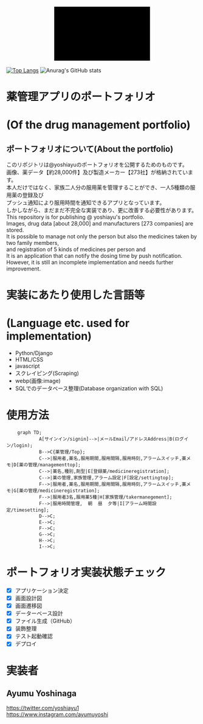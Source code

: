 <p align="center"> 
  <img src="images/sample.gif" alt="Sample signal" width="50%" height="50%">
</p>

[![Top Langs](https://github-readme-stats.vercel.app/api/top-langs/?username=yoshiayu&layout=compact)](https://github-readme-stats.vercel.app/api/top-langs/?username=yoshiayu&layout=compact&theme=dracula)  ![Anurag's GitHub stats](https://github-readme-stats.vercel.app/api?username=yoshiayu&show_icons=true&theme=radical)  

# 薬管理アプリのポートフォリオ  
# (Of the drug management portfolio)

## ポートフォリオについて(About the portfolio)  

このリポジトリは@yoshiayuのポートフォリオを公開するためのものです。  
画像、薬データ【約28,000件】及び製造メーカー【273社】が格納されています。  
本人だけではなく、家族二人分の服用薬を管理することができ、一人5種類の服用薬の登録及び  
プッシュ通知により服用時間を通知できるアプリとなっています。  
しかしながら、まだまだ不完全な実装であり、更に改善する必要性があります。  
This repository is for publishing @ yoshiayu's portfolio.  
Images, drug data [about 28,000] and manufacturers [273 companies] are stored.  
It is possible to manage not only the person but also the medicines taken by two family members,  
and registration of 5 kinds of medicines per person and  
It is an application that can notify the dosing time by push notification.  
However, it is still an incomplete implementation and needs further improvement.  

# 実装にあたり使用した言語等  
# (Language etc. used for implementation)
* Python/Django
* HTML/CSS
* javascript
* スクレイピング(Scraping)
* webp(画像:image)
* SQLでのデータベース整理(Database organization with SQL)  

# 使用方法  
```mermaid
    graph TD;
            A[サインイン/signin]-->|メールEmail/アドレスAddress|B(ログイン/login);
            B-->C{薬管理/Top};
            C-->|服用者,薬名,服用期間,服用間隔,服用時刻,アラームスイッチ,薬メモ|D[薬の管理/managementtop];
            C-->|薬名,種別,剤型|E[登録薬/medicineregistration];
            C-->|薬の管理,家族管理,アラーム設定|F[設定/settingtop];
            F-->|服用者,薬名,服用期間,服用間隔,服用時刻,アラームスイッチ,薬メモ|G[薬の管理/medicineregistration];
            F-->|服用者3名,服用薬5種|H[家族管理/takermanegement];
            F-->|服用時間管理,  朝  昼  夕等|I[アラーム時間設定/timesetting];
            D-->C;
            E-->C;
            F-->C;
            G-->C;
            H-->C;
            I-->C;
```
# ポートフォリオ実装状態チェック
- [x] アプリケーション決定
- [x] 画面設計図
- [x] 画面遷移図
- [x] データーベース設計
- [x] ファイル生成（GitHub）
- [x] 装飾整理
- [x] テスト起動確認
- [x] デプロイ

# 実装者  
## Ayumu Yoshinaga  
https://twitter.com/yoshiayu1  
https://www.instagram.com/ayumuyoshi
